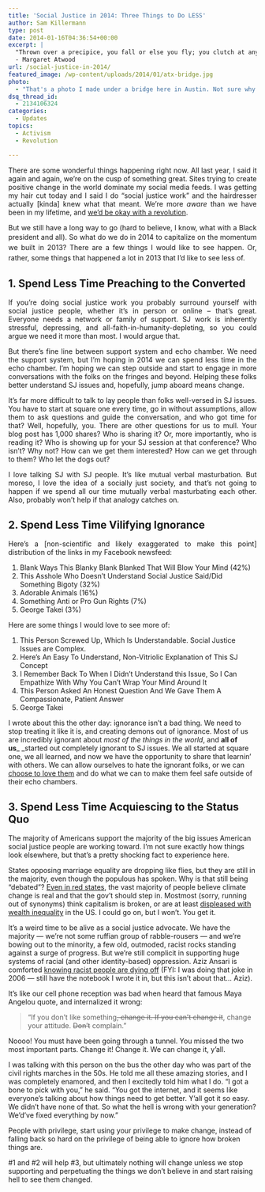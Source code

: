 ```yaml
---
title: 'Social Justice in 2014: Three Things to Do LESS'
author: Sam Killermann
type: post
date: 2014-01-16T04:36:54+00:00
excerpt: |
  "Thrown over a precipice, you fall or else you fly; you clutch at any hope, however unlikely; however – if I may use such an overworked word – miraculous. What we mean by that is, Against all odds."
  - Margaret Atwood
url: /social-justice-in-2014/
featured_image: /wp-content/uploads/2014/01/atx-bridge.jpg
photo:
  - "That's a photo I made under a bridge here in Austin. Not sure why I felt compelled to include it with this thought, but there's something bridgey going on here."
dsq_thread_id:
  - 2134106324
categories:
  - Updates
topics:
  - Activism
  - Revolution

---
```

<p style="text-align: justify;">
  There are some wonderful things happening right now. All last year, I said it again and again, we&#8217;re on the cusp of something great. Sites trying to create positive change in the world dominate my social media feeds. I was getting my hair cut today and I said I do &#8220;social justice work&#8221; and the hairdresser actually [kinda] knew what that meant. We&#8217;re more <em>aware</em> than we have been in my lifetime, and <a title="I’d be okay with a revolution." href="/okay-with-revolution/">we&#8217;d be okay with a revolution</a>.
</p>

<p style="text-align: justify;">
  But we still have a long way to go (hard to believe, I know, what with a Black president and all). <span style="line-height: 1.5em;">So what do we do in 2014 to capitalize on the momentum we built in 2013? There are a few things I would like to see happen. Or, rather, </span>some things that happened a lot in 2013 that I&#8217;d like to see less of.<span style="line-height: 1.5em;"><br /> </span>
</p>

<h2 style="text-align: justify;">
  1. Spend Less Time Preaching to the Converted
</h2>

<p style="text-align: justify;">
  If you&#8217;re doing social justice work you probably surround yourself with social justice people, whether it&#8217;s in person or online &#8211; that&#8217;s great. Everyone needs a network or family of support. SJ work is inherently stressful, depressing, and all-faith-in-humanity-depleting, so you could argue we need it more than most. I would argue that.
</p>

<p style="text-align: justify;">
  But there&#8217;s fine line between support system and echo chamber. We need the support system, but I&#8217;m hoping in 2014 we can spend less time in the echo chamber. I&#8217;m hoping we can step outside and start to engage in more conversations with the folks on the fringes and beyond. Helping these folks better understand SJ issues and, hopefully, jump aboard means change.
</p>

<p style="text-align: justify;">
  It&#8217;s far more difficult to talk to lay people than folks well-versed in SJ issues. You have to start at square one every time, go in without assumptions, allow them to ask questions and guide the conversation, and who got time for that? Well, hopefully, you. There are other questions for us to mull. Your blog post has 1,000 shares? Who is sharing it? Or, more importantly, who is reading it? Who is showing up for your SJ session at that conference? Who isn&#8217;t? Why not? How can we get them interested? How can we get through to them? Who let the dogs out?
</p>

<p style="text-align: justify;">
  I love talking SJ with SJ people. It&#8217;s like mutual verbal masturbation. But moreso, I love the idea of a socially just society, and that&#8217;s not going to happen if we spend all our time mutually verbal masturbating each other. Also, probably won&#8217;t help if that analogy catches on.
</p>

<h2 style="text-align: justify;">
  2. Spend Less Time Vilifying Ignorance
</h2>

<p style="text-align: justify;">
  Here&#8217;s a [non-scientific and likely exaggerated to make this point] distribution of the links in my Facebook newsfeed:
</p>

  1. Blank Ways This Blanky Blank Blanked That Will Blow Your Mind (42%)
  2. This Asshole Who Doesn&#8217;t Understand Social Justice Said/Did Something Bigoty (32%)
  3. Adorable Animals (16%)
  4. Something Anti or Pro Gun Rights (7%)
  5. George Takei (3%)

Here are some things I would love to see more of:

  1. This Person Screwed Up, Which Is Understandable. Social Justice Issues are Complex.
  2. Here&#8217;s An Easy To Understand, Non-Vitriolic Explanation of This SJ Concept
  3. I Remember Back To When I Didn&#8217;t Understand this Issue, So I Can Empathize With Why You Can&#8217;t Wrap Your Mind Around It
  4. This Person Asked An Honest Question And We Gave Them A Compassionate, Patient Answer
  5. George Takei

I wrote about this the other day: ignorance isn&#8217;t a bad thing. We need to stop treating it like it is, and creating demons out of ignorance. Most of us are incredibly ignorant about _most of the things in the world_, and **all of us**_ _started out completely ignorant to SJ issues. We all started at square one, we all learned, and now we have the opportunity to share that learnin&#8217; with others. We can allow ourselves to hate the ignorant folks, or we can [choose to love them][1] and do what we can to make them feel safe outside of their echo chambers.

## 3. Spend Less Time Acquiescing to the Status Quo

The majority of Americans support the majority of the big issues American social justice people are working toward. I&#8217;m not sure exactly how things look elsewhere, but that&#8217;s a pretty shocking fact to experience here.

States opposing marriage equality are dropping like flies, but they are still in the majority, even though the populous has spoken. Why is that still being &#8220;debated&#8221;? [Even in red states][2], the vast majority of people believe climate change is real and that the gov&#8217;t should step in. Mostmost (sorry, running out of synonyms) think capitalism is broken, or are at least [displeased with wealth inequality][3] in the US. I could go on, but I won&#8217;t. You get it.

It&#8217;s a weird time to be alive as a social justice advocate. We have the majority &#8212; we&#8217;re not some ruffian group of rabble-rousers &#8212; and we&#8217;re bowing out to the minority, a few old, outmoded, racist rocks standing against a surge of progress. But we&#8217;re still complicit in supporting huge systems of racial (and other identity-based) oppression. Aziz Ansari is comforted [knowing racist people are dying off][4] (FYI: I was doing that joke in 2006 &#8212; still have the notebook I wrote it in, but this isn&#8217;t about that&#8230; Aziz).

It&#8217;s like our cell phone reception was bad when heard that famous Maya Angelou quote, and internalized it wrong:

> “If you don&#8217;t like something<del>, change it. If you can&#8217;t change it</del>, change your attitude. <del>Don&#8217;t</del> complain.”

Noooo! You must have been going through a tunnel. You missed the two most important parts. Change it! Change it. We can change it, y&#8217;all.

I was talking with this person on the bus the other day who was part of the civil rights marches in the 50s. He told me all these amazing stories, and I was completely enamored, and then I excitedly told him what I do. &#8220;I got a bone to pick with you,&#8221; he said. &#8220;You got the internet, and it seems like everyone&#8217;s talking about how things need to get better. Y&#8217;all got it so easy. We didn&#8217;t have none of that. So what the hell is wrong with your generation? We&#8217;d&#8217;ve fixed everything by now.&#8221;

People with privilege, start using your privilege to make change, instead of falling back so hard on the privilege of being able to ignore how broken things are.

#1 and #2 will help #3, but ultimately nothing will change unless we stop supporting and perpetuating the things we don&#8217;t believe in and start raising hell to see them changed.

 [1]: /choose-to-love/ "Choosing to Love Instead of Allowing Ourselves to Hate"
 [2]: http://www.theguardian.com/environment/2013/nov/13/climate-change-red-state-opinion-america-study
 [3]: http://www.youtube.com/watch?v=QPKKQnijnsM
 [4]: http://teamcoco.com/video/aziz-ansari-racist-grandma
